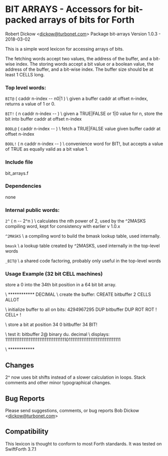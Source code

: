 BIT ARRAYS - Accessors for bit-packed arrays of bits for Forth
============================================
Robert Dickow <<dickow@turbonet.com>>
Package bit-arrays
Version 1.0.3 - 2018-03-02

This is a simple word lexicon for accessing arrays of bits. 

The fetching words accept two values, the address of the buffer, and a bit-wise index. The storing words accept a bit value or a boolean value, the address of the buffer, and a bit-wise index. The buffer size should be at least 1 CELLS long.

### Top level words:

`BIT@`  ( caddr n-index -- n0|1 ) \ given a buffer caddr at offset n-index, returns a value of 1 or 0.

`BIT!`  ( n caddr n-index -- ) \ given a TRUE|FALSE or 1|0 value for n, store the bit into buffer caddr at offset n-index 

`BOOL@` ( caddr n-index -- ) \ fetch a TRUE|FALSE value given buffer caddr at offset n-index

`BOOL!` ( n caddr n-index -- ) \ convenience word for BIT!, but accepts a value of TRUE as equally valid as a bit value 1. 

### Include file

bit_arrays.f

### Dependencies

none

### Internal public words:

`2^`   ( n -- 2^n )   \ calculates the nth power of 2, used by the ^2MASKS compiling word, kept for consistency with earlier v 1.0.x


`^2MASKS` \ a  compiling word to build the bmask lookup table, used internally.

`bmask` \ a lookup table created by ^2MASKS, used internally in the top-level words

`_BIT@`  \ a shared code factoring, probably only useful in the top-level words 



### Usage Example (32 bit CELL machines)

store a 0 into the 34th bit position in a 64 bit bit array.

\ ************
DECIMAL
\ create the buffer:
CREATE bitbuffer 2 CELLS ALLOT 

\ initialize buffer to all on bits:
4294967295 DUP bitbuffer DUP ROT ROT ! CELL+ !

\ store a bit at position 34
0 bitbuffer 34 BIT!

\ test it:
bitbuffer 2@ binary du. decimal \ displays: 1111111111111111111111111111111111011111111111111111111111111111

\ ************
## Changes

2^ now uses bit shifts instead of a slower calculation in loops.
Stack comments and other minor typographical changes. 


## Bug Reports

Please send suggestions, comments, or bug reports Bob Dickow <<dickow@turbonet.com>>

## Compatibility

This lexicon is thought to conform to most Forth standards. It was tested on SwiftForth 3.7.1



